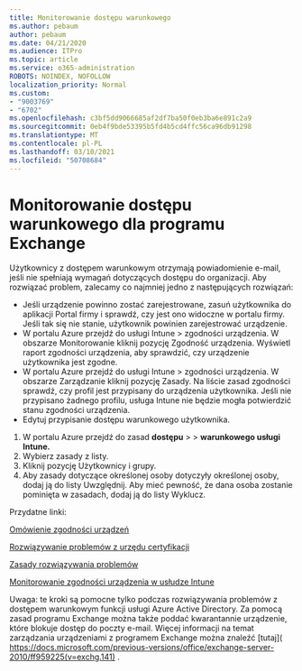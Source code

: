 ```yaml
---
title: Monitorowanie dostępu warunkowego
ms.author: pebaum
author: pebaum
ms.date: 04/21/2020
ms.audience: ITPro
ms.topic: article
ms.service: o365-administration
ROBOTS: NOINDEX, NOFOLLOW
localization_priority: Normal
ms.custom:
- "9003769"
- "6702"
ms.openlocfilehash: c3bf5dd9066685af2df7ba50f0eb3ba6e891c2a9
ms.sourcegitcommit: 0eb4f9bde53395b5fd4b5cd4ffc56ca96db91298
ms.translationtype: MT
ms.contentlocale: pl-PL
ms.lasthandoff: 03/10/2021
ms.locfileid: "50708684"
---
```

# <a name="monitoring-conditional-access-for-exchange"></a>Monitorowanie dostępu warunkowego dla programu Exchange

Użytkownicy z dostępem warunkowym otrzymają powiadomienie e-mail, jeśli nie spełniają wymagań dotyczących dostępu do organizacji. Aby rozwiązać problem, zalecamy co najmniej jedno z następujących rozwiązań:

- Jeśli urządzenie powinno zostać zarejestrowane, zasuń użytkownika do aplikacji Portal firmy i sprawdź, czy jest ono widoczne w portalu firmy. Jeśli tak się nie stanie, użytkownik powinien zarejestrować urządzenie.
- W portalu Azure przejdź do usługi Intune > zgodności urządzenia. W obszarze Monitorowanie kliknij pozycję Zgodność urządzenia. Wyświetl raport zgodności urządzenia, aby sprawdzić, czy urządzenie użytkownika jest zgodne.
- W portalu Azure przejdź do usługi Intune > zgodności urządzenia. W obszarze Zarządzanie kliknij pozycję Zasady. Na liście zasad zgodności sprawdź, czy profil jest przypisany do urządzenia użytkownika. Jeśli nie przypisano żadnego profilu, usługa Intune nie będzie mogła potwierdzić stanu zgodności urządzenia.
- Edytuj przypisanie dostępu warunkowego użytkownika.

1. W portalu Azure przejdź do zasad **dostępu**  >    >  **warunkowego usługi Intune.**
2. Wybierz zasady z listy.
3. Kliknij pozycję Użytkownicy i grupy.
4. Aby zasady dotyczące określonej osoby dotyczyły określonej osoby, dodaj ją do listy Uwzględnij. Aby mieć pewność, że dana osoba zostanie pominięta w zasadach, dodaj ją do listy Wyklucz.

Przydatne linki:

[Omówienie zgodności urządzeń](https://docs.microsoft.com/intune/device-compliance-get-started)

[Rozwiązywanie problemów z urzędu certyfikacji](https://docs.microsoft.com/intune/troubleshoot-conditional-access)

[Zasady rozwiązywania problemów](https://docs.microsoft.com/troubleshoot/mem/intune/troubleshoot-policies-in-microsoft-intune)

[Monitorowanie zgodności urządzenia w usłudze Intune](https://docs.microsoft.com/intune/compliance-policy-monitor)

Uwaga: te kroki są pomocne tylko podczas rozwiązywania problemów z dostępem warunkowym funkcji usługi Azure Active Directory. Za pomocą zasad programu Exchange można także poddać kwarantannie urządzenie, które blokuje dostęp do poczty e-mail. Więcej informacji na temat zarządzania urządzeniami z programem Exchange można znaleźć [tutaj]( https://docs.microsoft.com/previous-versions/office/exchange-server-2010/ff959225(v=exchg.141) .
